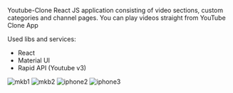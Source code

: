 Youtube-Clone React JS application consisting of video sections, custom categories and channel pages. You can play videos straight from YouTube Clone App

Used libs and services:
- React
- Material UI
- Rapid API (Youtube v3)

![mkb1](https://user-images.githubusercontent.com/115811638/216774517-c89d6779-8e17-40be-85b2-78745a5578f6.png)
![mkb2](https://user-images.githubusercontent.com/115811638/216774522-7fbba542-2071-4a3e-bfd9-8cfbe90bbe2b.png)
![iphone2](https://user-images.githubusercontent.com/115811638/216774528-8b8023d7-f234-48fc-8bb0-5b1cdfc2a1dd.png)
![iphone3](https://user-images.githubusercontent.com/115811638/216774530-5ef1fa27-4128-4fde-b118-191182355209.png)
